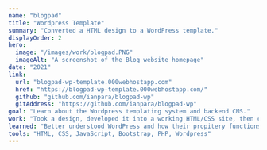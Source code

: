 ```yaml
---
name: "blogpad"
title: "Wordpress Template"
summary: "Converted a HTML design to a WordPress template."
displayOrder: 2
hero:
  image: "/images/work/blogpad.PNG"
  imageAlt: "A screenshot of the Blog website homepage"
date: "2021"
link:
  url: "blogpad-wp-template.000webhostapp.com"
  href: "https://blogpad-wp-template.000webhostapp.com/"
  github: "github.com/ianpara/blogpad-wp"
  gitAddress: "https://github.com/ianpara/blogpad-wp"
goal: "Learn about the Wordpress templating system and backend CMS."
work: "Took a design, developed it into a working HTML/CSS site, then converted that into a Wordpress template."
learned: "Better understood WordPress and how their propitery functions work. Practiced taking designs and developing them into functional websites."
tools: "HTML, CSS, JavaScript, Bootstrap, PHP, Wordpress"
---
```

